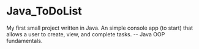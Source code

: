 # Java_ToDoList
My first small project written in Java.  An simple console app (to start) that allows a user to create, view, and complete tasks. -- Java OOP fundamentals.
